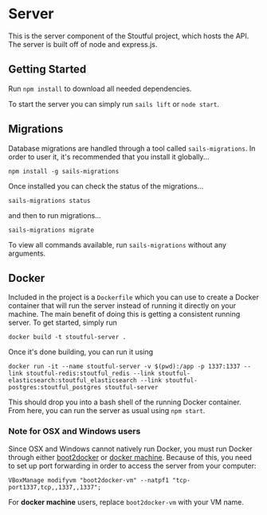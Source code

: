 # Server
This is the server component of the Stoutful project, which hosts the API. The server is built off of node and express.js.

## Getting Started
Run `npm install` to download all needed dependencies.

To start the server you can simply run `sails lift` or `node start`.

## Migrations
Database migrations are handled through a tool called `sails-migrations`. In order to user it, it's recommended that you install it globally...

```
npm install -g sails-migrations
```

Once installed you can check the status of the migrations...

```
sails-migrations status
```

and then to run migrations...

```
sails-migrations migrate
```

To view all commands available, run `sails-migrations` without any arguments.

## Docker

Included in the project is a `Dockerfile` which you can use to create a Docker container that will run the server instead of running it directly on your machine. The main benefit of doing this is getting a consistent running server. To get started, simply run

```
docker build -t stoutful-server .
```

Once it's done building, you can run it using

```
docker run -it --name stoutful-server -v $(pwd):/app -p 1337:1337 --link stoutful-redis:stoutful_redis --link stoutful-elasticsearch:stoutful_elasticsearch --link stoutful-postgres:stoutful_postgres stoutful-server
```

This should drop you into a bash shell of the running Docker container. From here, you can run the server as usual using `npm start`.

### Note for OSX and Windows users

Since OSX and Windows cannot natively run Docker, you must run Docker through either [boot2docker](http://boot2docker.io/) or [docker machine](https://docs.docker.com/machine/). Because of this, you need to set up port forwarding in order to access the server from your computer:

```
VBoxManage modifyvm "boot2docker-vm" --natpf1 "tcp-port1337,tcp,,1337,,1337";
```

For **docker machine** users, replace `boot2docker-vm` with your VM name.
